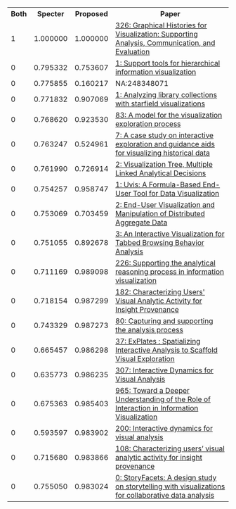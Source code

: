<html><table><tr>
<th>Both</th>
<th>Specter</th>
<th>Proposed</th>
<th>Paper</th>
</tr>
<tr>
<td>1</td>
<td>1.000000</td>
<td>1.000000</td>
<td><a href="https://www.semanticscholar.org/paper/fcd4fb921a70364390b42387da5de25d1deb7150">326: Graphical Histories for Visualization: Supporting Analysis, Communication, and Evaluation</a></td>
</tr>
<tr>
<td>0</td>
<td>0.795332</td>
<td>0.753607</td>
<td><a href="https://www.semanticscholar.org/paper/e9fe11427d77c69da1a6cee598080eb990211c52">1: Support tools for hierarchical information visualization</a></td>
</tr>
<tr>
<td>0</td>
<td>0.775855</td>
<td>0.160217</td>
<td>NA:248348071</td>
</tr>
<tr>
<td>0</td>
<td>0.771832</td>
<td>0.907069</td>
<td><a href="https://www.semanticscholar.org/paper/f9814faaeb366322d369f24e270493750c80db0d">1: Analyzing library collections with starfield visualizations</a></td>
</tr>
<tr>
<td>0</td>
<td>0.768620</td>
<td>0.923530</td>
<td><a href="https://www.semanticscholar.org/paper/177beb17b9e81898de239090c657739a8b390268">83: A model for the visualization exploration process</a></td>
</tr>
<tr>
<td>0</td>
<td>0.763247</td>
<td>0.524961</td>
<td><a href="https://www.semanticscholar.org/paper/d22b15ae38193405a507b4bd083b7577e1b449aa">7: A case study on interactive exploration and guidance aids for visualizing historical data</a></td>
</tr>
<tr>
<td>0</td>
<td>0.761990</td>
<td>0.726914</td>
<td><a href="https://www.semanticscholar.org/paper/4d75ad4e09af54f3dd18733ca51d669a8f9371e4">2: Visualization Tree, Multiple Linked Analytical Decisions</a></td>
</tr>
<tr>
<td>0</td>
<td>0.754257</td>
<td>0.958747</td>
<td><a href="https://www.semanticscholar.org/paper/e193851949e38e6c89b8d8e04a163f23b3ffd334">1: Uvis: A Formula-Based End-User Tool for Data Visualization</a></td>
</tr>
<tr>
<td>0</td>
<td>0.753069</td>
<td>0.703459</td>
<td><a href="https://www.semanticscholar.org/paper/6424c3a4b5f1cd4706d8c59caf5559c589f8f9c0">2: End-User Visualization and Manipulation of Distributed Aggregate Data</a></td>
</tr>
<tr>
<td>0</td>
<td>0.751055</td>
<td>0.892678</td>
<td><a href="https://www.semanticscholar.org/paper/ba1e2b91882672770d38b93191a2cd3f1d2e787a">3: An Interactive Visualization for Tabbed Browsing Behavior Analysis</a></td>
</tr>
<tr>
<td>0</td>
<td>0.711169</td>
<td>0.989098</td>
<td><a href="https://www.semanticscholar.org/paper/6bbe1d686263fee388c16ee6bb84b8f378e38e47">226: Supporting the analytical reasoning process in information visualization</a></td>
</tr>
<tr>
<td>0</td>
<td>0.718154</td>
<td>0.987299</td>
<td><a href="https://www.semanticscholar.org/paper/420029a760af3387b0491c8aabd439d62a604a5c">182: Characterizing Users' Visual Analytic Activity for Insight Provenance</a></td>
</tr>
<tr>
<td>0</td>
<td>0.743329</td>
<td>0.987273</td>
<td><a href="https://www.semanticscholar.org/paper/184565b0d20f3dc8b6f3f948a00c135c38074794">80: Capturing and supporting the analysis process</a></td>
</tr>
<tr>
<td>0</td>
<td>0.665457</td>
<td>0.986298</td>
<td><a href="https://www.semanticscholar.org/paper/53c3f11a84c3c3d7284ab851db7b9b9a48e56fdb">37: ExPlates : Spatializing Interactive Analysis to Scaffold Visual Exploration</a></td>
</tr>
<tr>
<td>0</td>
<td>0.635773</td>
<td>0.986235</td>
<td><a href="https://www.semanticscholar.org/paper/1cc1b624c05d43cb636ba4bd51f03e6093d3613c">307: Interactive Dynamics for Visual Analysis</a></td>
</tr>
<tr>
<td>0</td>
<td>0.675363</td>
<td>0.985403</td>
<td><a href="https://www.semanticscholar.org/paper/e30ecedc7f5fa639915e95f153d9561a3da0962f">965: Toward a Deeper Understanding of the Role of Interaction in Information Visualization</a></td>
</tr>
<tr>
<td>0</td>
<td>0.593597</td>
<td>0.983902</td>
<td><a href="https://www.semanticscholar.org/paper/5165892db17e11e588f90c2851a20eaa4be36371">200: Interactive dynamics for visual analysis</a></td>
</tr>
<tr>
<td>0</td>
<td>0.715680</td>
<td>0.983866</td>
<td><a href="https://www.semanticscholar.org/paper/5749a23f6f06c7c4802e43d7015ae629ad36ef9d">108: Characterizing users’ visual analytic activity for insight provenance</a></td>
</tr>
<tr>
<td>0</td>
<td>0.755050</td>
<td>0.983024</td>
<td><a href="https://www.semanticscholar.org/paper/55f55eb5818b140f81ddc8ae455e144a22ffe9f9">0: StoryFacets: A design study on storytelling with visualizations for collaborative data analysis</a></td>
</tr>
</table></html>

